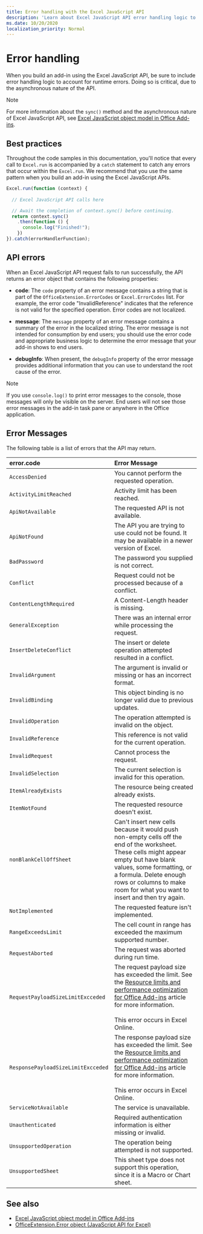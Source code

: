 ```yaml
---
title: Error handling with the Excel JavaScript API
description: 'Learn about Excel JavaScript API error handling logic to account for runtime errors.'
ms.date: 10/20/2020
localization_priority: Normal
---
```



# Error handling

When you build an add-in using the Excel JavaScript API, be sure to include error handling logic to account for runtime errors. Doing so is critical, due to the asynchronous nature of the API.

> [!NOTE]
> For more information about the `sync()` method and the asynchronous nature of Excel JavaScript API, see [Excel JavaScript object model in Office Add-ins](excel-add-ins-core-concepts.md).

## Best practices

Throughout the code samples in this documentation, you'll notice that every call to `Excel.run` is accompanied by a `catch` statement to catch any errors that occur within the `Excel.run`. We recommend that you use the same pattern when you build an add-in using the Excel JavaScript APIs.

```js
Excel.run(function (context) {
  
  // Excel JavaScript API calls here

  // Await the completion of context.sync() before continuing.
  return context.sync()
    .then(function () {
      console.log("Finished!");
    })
}).catch(errorHandlerFunction);
```

## API errors

When an Excel JavaScript API request fails to run successfully, the API returns an error object that contains the following properties:

- **code**:  The `code` property of an error message contains a string that is part of the `OfficeExtension.ErrorCodes` or `Excel.ErrorCodes` list. For example, the error code "InvalidReference" indicates that the reference is not valid for the specified operation. Error codes are not localized.

- **message**: The `message` property of an error message contains a summary of the error in the localized string. The error message is not intended for consumption by end users; you should use the error code and appropriate business logic to determine the error message that your add-in shows to end users.

- **debugInfo**: When present, the `debugInfo` property of the error message provides additional information that you can use to understand the root cause of the error.

> [!NOTE]
> If you use `console.log()` to print error messages to the console, those messages will only be visible on the server. End users will not see those error messages in the add-in task pane or anywhere in the Office application.

## Error Messages

The following table is a list of errors that the API may return.

|error.code | Error Message |
|:----------|:--------------|
|`AccessDenied` |You cannot perform the requested operation.|
|`ActivityLimitReached`|Activity limit has been reached.|
|`ApiNotAvailable`|The requested API is not available.|
|`ApiNotFound`|The API you are trying to use could not be found. It may be available in a newer version of Excel.|
|`BadPassword`|The password you supplied is not correct.|
|`Conflict`|Request could not be processed because of a conflict.|
|`ContentLengthRequired`|A Content-Length header is missing.|
|`GeneralException`|There was an internal error while processing the request.|
|`InsertDeleteConflict`|The insert or delete operation attempted resulted in a conflict.|
|`InvalidArgument` |The argument is invalid or missing or has an incorrect format.|
|`InvalidBinding`  |This object binding is no longer valid due to previous updates.|
|`InvalidOperation`|The operation attempted is invalid on the object.|
|`InvalidReference`|This reference is not valid for the current operation.|
|`InvalidRequest`  |Cannot process the request.|
|`InvalidSelection`|The current selection is invalid for this operation.|
|`ItemAlreadyExists`|The resource being created already exists.|
|`ItemNotFound` |The requested resource doesn't exist.|
|`nonBlankCellOffSheet`|Can't insert new cells because it would push non-empty cells off the end of the worksheet. These cells might appear empty but have blank values, some formatting, or a formula. Delete enough rows or columns to make room for what you want to insert and then try again.|
|`NotImplemented`|The requested feature isn't implemented.|
|`RangeExceedsLimit`|The cell count in range has exceeded the maximum supported number.|
|`RequestAborted`|The request was aborted during run time.|
|`RequestPayloadSizeLimitExcceded`|The request payload size has exceeded the limit. See the [Resource limits and performance optimization for Office Add-ins](https://docs.microsoft.com/office/dev/add-ins/concepts/resource-limits-and-performance-optimization#excel-add-ins) article for more information. <br><br>This error occurs in Excel Online.|
|`ResponsePayloadSizeLimitExcceded`|The response payload size has exceeded the limit. See the [Resource limits and performance optimization for Office Add-ins](https://docs.microsoft.com/office/dev/add-ins/concepts/resource-limits-and-performance-optimization#excel-add-ins) article for more information.  <br><br>This error occurs in Excel Online.|
|`ServiceNotAvailable`|The service is unavailable.|
|`Unauthenticated` |Required authentication information is either missing or invalid.|
|`UnsupportedOperation`|The operation being attempted is not supported.|
|`UnsupportedSheet`|This sheet type does not support this operation, since it is a Macro or Chart sheet.|

## See also

- [Excel JavaScript object model in Office Add-ins](excel-add-ins-core-concepts.md)
- [OfficeExtension.Error object (JavaScript API for Excel)](/javascript/api/office/officeextension.error?view=excel-js-preview&preserve-view=true)
